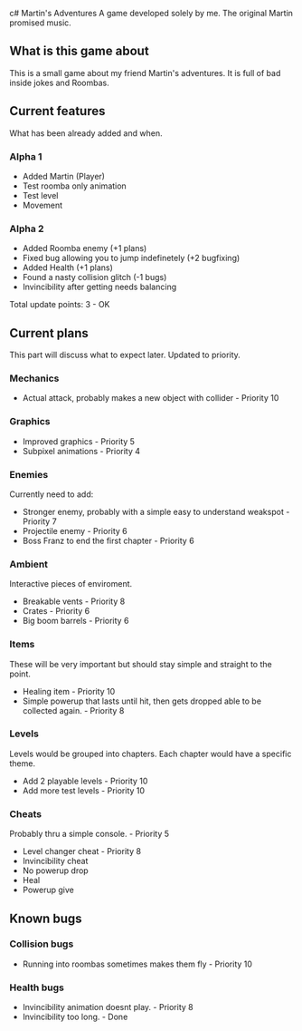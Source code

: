 c# Martin's Adventures
A game developed solely by me. The original Martin promised music.

## What is this game about
This is a small game about my friend Martin's adventures. It is full of bad inside jokes and Roombas.
## Current features
What has been already added and when.
### Alpha 1
  - Added Martin (Player)
  - Test roomba only animation
  - Test level
  - Movement
### Alpha 2
  - Added Roomba enemy (+1 plans)
  - Fixed bug allowing you to jump indefinetely (+2 bugfixing)
  - Added Health (+1 plans)
  - Found a nasty collision glitch (-1 bugs)
  - Invincibility after getting needs balancing
  
  Total update points:
  3 - OK
## Current plans
This part will discuss what to expect later.
Updated to priority.
### Mechanics
  - Actual attack, probably makes a new object with collider - Priority 10
### Graphics
  - Improved graphics - Priority 5
  - Subpixel animations - Priority 4
### Enemies
Currently need to add:
  - Stronger enemy, probably with a simple easy to understand weakspot - Priority 7
  - Projectile enemy - Priority 6
  - Boss Franz to end the first chapter - Priority 6
### Ambient
Interactive pieces of enviroment.
  - Breakable vents - Priority 8
  - Crates - Priority 6
  - Big boom barrels - Priority 6
### Items
These will be very important but should stay simple and straight to the point.
  - Healing item - Priority 10
  - Simple powerup that lasts until hit, then gets dropped able to be collected again. - Priority 8
### Levels
Levels would be grouped into chapters. Each chapter would have a specific theme.
  - Add 2 playable levels - Priority 10
  - Add more test levels - Priority 10
### Cheats
Probably thru a simple console. - Priority 5
  - Level changer cheat - Priority 8
  - Invincibility cheat
  - No powerup drop
  - Heal
  - Powerup give
## Known bugs
### Collision bugs
  - Running into roombas sometimes makes them fly - Priority 10
### Health bugs
  - Invincibility animation doesnt play. - Priority 8
  - Invincibility too long. - Done

